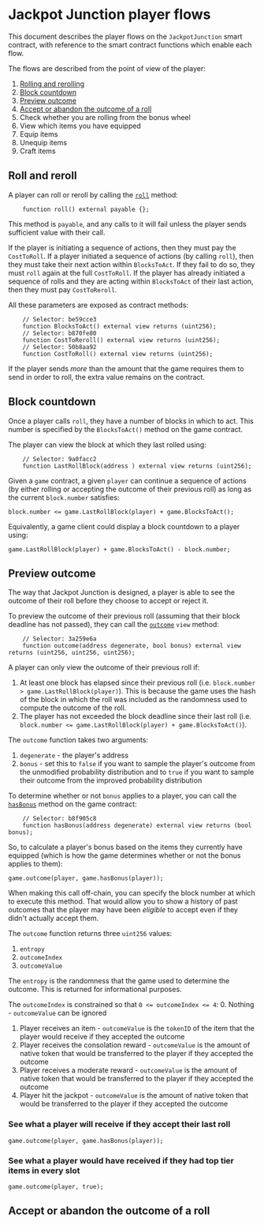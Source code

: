# Jackpot Junction player flows

This document describes the player flows on the `JackpotJunction` smart contract, with reference to
the smart contract functions which enable each flow.

The flows are described from the point of view of the player:
1. [Rolling and rerolling](#roll-and-reroll)
1. [Block countdown](#block-countdown)
1. [Preview outcome](#preview-outcome)
1. [Accept or abandon the outcome of a roll](#accept-or-abandon-the-outcome-of-a-roll)
1. Check whether you are rolling from the bonus wheel
1. View which items you have equipped
1. Equip items
1. Unequip items
1. Craft items

## Roll and reroll

A player can roll or reroll by calling the [`roll`](../docs/src/src/JackpotJunction.sol/contract.JackpotJunction.md#roll) method:

```
    function roll() external payable {};
```

This method is `payable`, and any calls to it will fail unless the player sends sufficient value
with their call.

If the player is initiating a sequence of actions, then they must pay the `CostToRoll`. If a player
initiated a sequence of actions (by calling `roll`), then they must take their next action within `BlocksToAct`.
If they fail to do so, they must `roll` again at the full `CostToRoll`. If the player has already initiated
a sequence of rolls and they are acting within `BlocksToAct` of their last action, then they must pay `CostToReroll`.

All these parameters are exposed as contract methods:

```
	// Selector: be59cce3
	function BlocksToAct() external view returns (uint256);
	// Selector: b870fe80
	function CostToReroll() external view returns (uint256);
	// Selector: 50b8aa92
	function CostToRoll() external view returns (uint256);
```

If the player sends *more* than the amount that the game requires them to send in order to roll, the extra
value remains on the contract.

## Block countdown

Once a player calls `roll`, they have a number of blocks in which to act. This number is specified by
the `BlocksToAct()` method on the game contract.

The player can view the block at which they last rolled using:

```
	// Selector: 9a0facc2
	function LastRollBlock(address ) external view returns (uint256);
```

Given a `game` contract, a given `player` can continue a sequence of actions (by either rolling or
accepting the outcome of their previous roll) as long as the current `block.number` satisfies:

```
block.number <= game.LastRollBlock(player) + game.BlocksToAct();
```

Equivalently, a game client could display a block countdown to a player using:

```
game.LastRollBlock(player) + game.BlocksToAct() - block.number;
```

## Preview outcome

The way that Jackpot Junction is designed, a player is able to see the outcome of their roll before
they choose to accept or reject it.

To preview the outcome of their previous roll (assuming that their block deadline has not passed), they
can call the [`outcome`](../docs/src/src/JackpotJunction.sol/contract.JackpotJunction.md#outcome) `view` method:

```
	// Selector: 3a259e6a
	function outcome(address degenerate, bool bonus) external view returns (uint256, uint256, uint256);
```

A player can only view the outcome of their previous roll if:
1. At least one block has elapsed since their previous roll (i.e. `block.number > game.LastRollBlock(player)`).
This is because the game uses the hash of the block in which the roll was included as the randomness
used to compute the outcome of the roll.
1. The player has not exceeded the block deadline since their last roll (i.e. `block.number <= game.LastRollBlock(player) + game.BlocksToAct()`).

The `outcome` function takes two arguments:
1. `degenerate` - the player's address
2. `bonus` - set this to `false` if you want to sample the player's outcome from the unmodified probability distribution and to `true` if you want to sample their outcome from the improved probability distribution

To determine whether or not `bonus` applies to a player, you can call the [`hasBonus`](../docs/src/src/JackpotJunction.sol/contract.JackpotJunction.md#hasbonus) method on the game contract:

```
	// Selector: b8f905c8
	function hasBonus(address degenerate) external view returns (bool bonus);
```

So, to calculate a player's bonus based on the items they currently have equipped (which is how the game determines whether or not the bonus applies to them):

```
game.outcome(player, game.hasBonus(player));
```

When making this call off-chain, you can specify the block number at which to execute this method. That would allow you
to show a history of past outcomes that the player may have been *eligible* to accept even if they didn't actually
accept them.

The `outcome` function returns three `uint256` values:
1. `entropy`
1. `outcomeIndex`
1. `outcomeValue`

The `entropy` is the randomness that the game used to determine the outcome. This is returned for informational
purposes.

The `outcomeIndex` is constrained so that `0 <= outcomeIndex <= 4`:
0. Nothing - `outcomeValue` can be ignored
1. Player receives an item - `outcomeValue` is the `tokenID` of the item that the player would receive if they accepted the outcome
2. Player receives the consolation reward - `outcomeValue` is the amount of native token that would be transferred to the player if they accepted the outcome
3. Player receives a moderate reward - `outcomeValue` is the amount of native token that would be transferred to the player if they accepted the outcome
4. Player hit the jackpot - `outcomeValue` is the amount of native token that would be transferred to the player if they accepted the outcome

### See what a player will receive if they accept their last roll

```
game.outcome(player, game.hasBonus(player));
```

### See what a player would have received if they had top tier items in every slot

```
game.outcome(player, true);
```

## Accept or abandon the outcome of a roll
